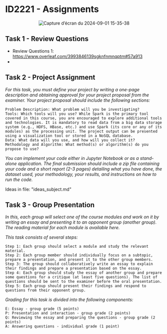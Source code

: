 # ID2221 - Assignments

<p align="center">
  <img src="https://github.com/user-attachments/assets/d114b12a-e21f-44d3-8c1b-ed6830bb06a4" alt="Capture d’écran du 2024-09-01 15-35-38">
</p>

## Task 1 - Review Questions

- Review Questions 1: https://www.overleaf.com/3993846139sgknfnmnqptm#57a913
- 

## Task 2 - Project Assignment

*For this task, you must define your project by writing a one-page description and obtaining approval for your project proposal from the examiner. Your project proposal should include the following sections:*

    Problem Description: What problem will you be investigating?
    Tools: Which tools will you use? While Spark is the primary tool covered in this course, you are encouraged to explore additional tools and technologies. It is mandatory to read data from a big data storage system (e.g., HDFS, HBase, etc.) and use Spark (its core or any of its modules) as the processing unit. The project output can be presented using a visualization tool or stored in a NoSQL database.
    Data: What data will you use, and how will you collect it?
    Methodology and Algorithm: What method(s) or algorithm(s) do you propose to use?

*You can implement your code either in Jupyter Notebook or as a stand-alone application. The final submission should include a zip file containing your code and a short report (2-3 pages) detailing what you have done, the dataset used, your methodology, your results, and instructions on how to run the code.*

Ideas in file: "ideas_subject.md"

## Task 3 - Group Presentation

*In this, each group will select one of the course modules and work on it by writing an essay and presenting it to an opponent group (another group). The reading material for each module is available here.*

*This task consists of several steps:*

    Step 1: Each group should select a module and study the relevant material.
    Step 2: Each group member should individually focus on a subtopic, prepare a presentation, and present it to the other group members.
    Step 3: The group should collaboratively write an essay to explain their findings and prepare a presentation based on the essay.
    Step 4: Each group should study the essay of another group and prepare some questions for a critique (at least five questions). The list of questions should be sent to the examiner before the oral presentation.
    Step 5: Each group should present their findings and respond to questions from their opponent group.

*Grading for this task is divided into the following components:*

    E: Essay - group grade (5 points)
    P: Presentation and interaction - group grade (2 points)
    Q: Reviewing the essay and preparing the questions - group grade (2 points)
    A: Answering questions - individual grade (1 point)
